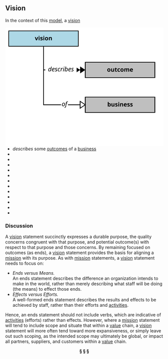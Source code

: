 ## Vision

In the context of this [model](../domain-inventory.md), a [vision][vision]

<img align="right" src="../images/vision_describes.svg" />

<ul>
 <li><i>describes</i> some <a href="outcome.md">outcomes</a> of a <a href="business.md">business</a></li>
 <li> </li>
 <li> </li>
 <li> </li>
 <li> </li>
 <li> </li>
 <li> </li>
 <li> </li>
 <li> </li>
 <li> </li>
 <li> </li>
 <li> </li>
 <li> </li>
</ul>



### Discussion

A [vision][vision] statement succinctly expresses a durable purpose,
the quality concerns congruent with that purpose,
and potential outcome(s) with respect to that purpose and those concerns.
By remaining focused on outcomes (as ends), a [vision][vision]
statement provides the basis for aligning a [mission][mission] with its purpose.
As with [mission][mission] statements, a [vision][vision] statement needs to focus on:


* _Ends versus Means._ <br/>An ends statement describes the difference an organization intends to make in the world, rather than merely describing what staff will be doing (the means) to effect those ends.
* _Effects versus Efforts._ <br/>A well-formed ends statement describes the results and effects to be achieved by staff, rather than their efforts and [activities][activity].


Hence, an ends statement should not include verbs, which are
indicative of [activities][activity] (efforts) rather than effects.
However, where a [mission][mission] statement will tend to include
scope and situate that within a [value][value] chain,
a [vision][vision] statement will more often tend toward more
expansiveness, or simply leave out such scoping,
as the intended scope may ultimately be global, or impact
all partners, suppliers, and customers within a [value][value] chain.



<div align="center"><b>&sect; &sect; &sect;</b></div>

[activity]: activity.md
[activities]: activity.md
[business]: business.md
[businesses]: business.md
[component]: component.md
[components]: component.md
[developer]: developer.md
[developers]: developer.md
[dialog]: dialog.md
[dialogs]: dialog.md
[expector]: expector.md
[expectors]: expector.md
[feature]: feature.md
[features]: feature.md
[governor]: governor.md
[governors]: governor.md
[improvement]: improvement.md
[improvements]: improvement.md
[instrument]: instrument.md
[instruments]: instrument.md
[interface]: interface.md
[interfaces]: interface.md
[mission]: mission.md
[missions]: mission.md
[requestor]: requestor.md
[requestors]: requestor.md
[solution]: solution.md
[solutions]: solution.md
[stakeholder]: stakeholder.md
[stakeholders]: stakeholder.md
[value]: value.md
[values]: value.md
[vision]: vision.md
[visions]: vision.md

[measurable.way]: measurement.md
[valuable]: value.md
